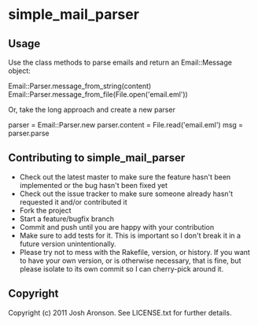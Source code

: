 # simple_mail_parser

## Usage

Use the class methods to parse emails and return an Email::Message object:

  Email::Parser.message_from_string(content) 
  Email::Parser.message_from_file(File.open('email.eml'))

Or, take the long approach and create a new parser

  parser = Email::Parser.new
  parser.content = File.read('email.eml')
  msg = parser.parse

## Contributing to simple_mail_parser
 
* Check out the latest master to make sure the feature hasn't been implemented or the bug hasn't been fixed yet
* Check out the issue tracker to make sure someone already hasn't requested it and/or contributed it
* Fork the project
* Start a feature/bugfix branch
* Commit and push until you are happy with your contribution
* Make sure to add tests for it. This is important so I don't break it in a future version unintentionally.
* Please try not to mess with the Rakefile, version, or history. If you want to have your own version, or is otherwise necessary, that is fine, but please isolate to its own commit so I can cherry-pick around it.

## Copyright

Copyright (c) 2011 Josh Aronson. See LICENSE.txt for
further details.
